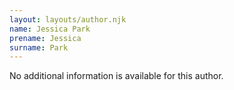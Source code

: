 ```yaml
---
layout: layouts/author.njk
name: Jessica Park
prename: Jessica
surname: Park
---
```

No additional information is available for this author.
